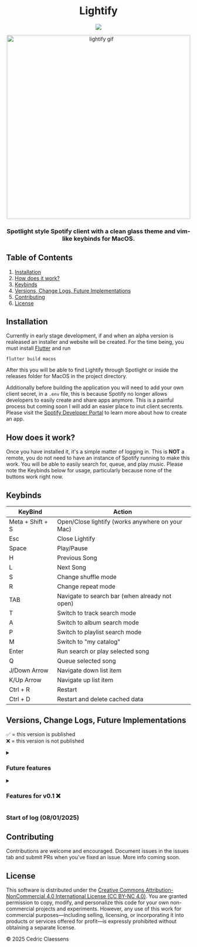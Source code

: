<h1 align="center">Lightify</h1>
<p align="center">
  
  <a href="https://creativecommons.org/licenses/by-nc/4.0/">
	    <img src="https://img.shields.io/badge/License-CC%20BY--NC%204.0-lightgrey.svg" />
	</a> 

</p> 

<p align="center">
  <img src="https://github.com/user-attachments/assets/05d1a215-9486-4c38-8dd8-81f4b5f19e4e"
       alt="lightify gif"
       width="500" />
</p>

<h3 align="center">
  Spotlight style Spotify client with a clean glass theme and vim-like keybinds for MacOS.
</h3>

## Table of Contents
1. [Installation](#installation)
2. [How does it work?](#how-does-it-work)
3. [Keybinds](#keybinds)
4. [Versions, Change Logs, Future Implementations](#versions-change-logs-future-implementations)
5. [Contributing](#contributing)
6. [License](LICENSE)

## Installation
Currently in early stage development, if and when an alpha version is realeased an installer and website will be created.
For the time being, you must install [Flutter](https://flutter.dev/) and run 

```flutter build macos```

After this you will be able to find Lightify through Spotlight or inside the releases 
folder for MacOS in the project directory. 

Additionally before building the application you will need to add your own client secret, in a `.env` file, this is because Spotify
no longer allows developers to easily create and share apps anymore. This is a painful process but coming soon I will add an easier place to
inut client secrents. Please visit the [Spotify Developer Portal](https://developer.spotify.com/dashboard) to learn more about how to create an app.

## How does it work?
Once you have installed it, it's a simple matter of logging in. This is **NOT** a remote, you do not need to have an instance of Spotify
running to make this work. You will be able to easily search for, queue, and play music. Please note the Keybinds below for usage, particularly because none of the buttons work
right now. 

## Keybinds
| KeyBind | Action |
| - | - |
| Meta + Shift + S | Open/Close lightify (works anywhere on your Mac) |
| Esc | Close Lightify |
| Space | Play/Pause |
| H | Previous Song |
| L | Next Song |
| S | Change shuffle mode |
| R | Change repeat mode | 
| TAB | Navigate to search bar (when already not open) |
| T | Switch to track search mode |
| A | Switch to album search mode |
| P | Switch to playlist search mode |
| M | Switch to "my catalog" | 
| Enter | Run search or play selected song |
| Q | Queue selected song |
| J/Down Arrow | Navigate down list item |
| K/Up Arrow | Navigate up list item |
| Ctrl + R | Restart |
| Ctrl + D | Restart and delete cached data |


## Versions, Change Logs, Future Implementations
✅ = this version is published <br>
❌ = this version is not published

<details><summary> <h3>Future features</h3> </summary>

- [ ] Settings page
- [ ] Auto load next options when bottom of list is reached
- [ ] Auto size window when searching similar to spotlight
- [ ] Theme loader
- [ ] Consistency on tab click

</details>
<details><summary> <h3>Features for v0.1 ❌</h3> </summary>

- [x] ~Add a section to input client secrets and ids easily~
- [x] ~Add "my catalog" for tracks and albums~
- [x] ~Enable search in "my catalog"~
- [ ] Make the GUI buttons work (currently only keybinds work)
- [ ] Add a like button for songs
- [x] ~Make sure repeat mode works properly~
- [x] ~Add transfer playback shortcut~
- [ ] Create an installer 

</details>

<h3> Start of log (08/01/2025) </h3>

## Contributing
Contributions are welcome and encouraged. Document issues in the issues tab and submit PRs when you've fixed an issue. More info coming soon. 

## License
This software is distributed under the [Creative Commons Attribution-NonCommercial 4.0 International License (CC BY-NC 4.0)](LICENSE). You are granted permission to copy, modify, and personalize this code for your own non-commercial projects and experiments. However, any use of this work for commercial purposes—including selling, licensing, or incorporating it into products or services offered for profit—is expressly prohibited without obtaining a separate license.

© 2025 Cedric Claessens
